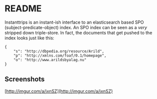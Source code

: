 README
======

Instanttrips is an instant-ish interface to an elasticsearch based
SPO (subject-predicate-object) index. An SPO index can be seen
as a *very* stripped down triple-store. In fact, the documents that get
pushed to the index looks just like this:

	{
		"s": "http://dbpedia.org/resource/Arild",
		"p": "http://xmlns.com/foaf/0.1/homepage",
		"o": "http://www.arildsbyalag.nu"
	}

Screenshots
-----------

[http://imgur.com/a/jxnSZ](http://imgur.com/a/jxnSZ)